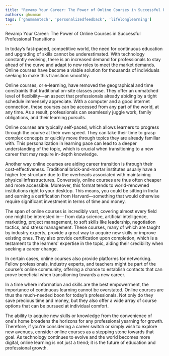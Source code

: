 ```yaml
---
title: "Revamp Your Career: The Power of Online Courses in Successful Professional Transitions"  # Wrap the title in double quotes
authors: ghumman
tags: ['ghummantech', 'personalizedfeedback', 'lifelonglearning']
---
```


Revamp Your Career: The Power of Online Courses in Successful Professional Transitions
<!-- truncate -->

In today’s fast-paced, competitive world, the need for continuous education and upgrading of skills cannot be underestimated. With technology constantly evolving, there is an increased demand for professionals to stay ahead of the curve and adapt to new roles to meet the market demands. Online courses have become a viable solution for thousands of individuals seeking to make this transition smoothly.

Online courses, or e-learning, have removed the geographical and time constraints that traditional on-site classes pose. They offer an unmatched level of flexibility—an aspect that professionals already abiding by a tight schedule immensely appreciate. With a computer and a good internet connection, these courses can be accessed from any part of the world, at any time. As a result, professionals can seamlessly juggle work, family obligations, and their learning pursuits.

Online courses are typically self-paced, which allows learners to progress through the course at their own speed. They can take their time to grasp complex concepts or quickly move through topics they are already familiar with. This personalization in learning pace can lead to a deeper understanding of the topic, which is crucial when transitioning to a new career that may require in-depth knowledge.

Another way online courses are aiding career transition is through their cost-effectiveness. Traditional brick-and-mortar institutes usually have a higher fee structure due to the overheads associated with maintaining physical infrastructures. Conversely, online courses are thus often cheaper and more accessible. Moreover, this format tends to world-renowned institutions right to your desktop. This means, you could be sitting in India and earning a certification from Harvard—something that would otherwise require significant investment in terms of time and money.

The span of online courses is incredibly vast, covering almost every field one might be interested in— from data science, artificial intelligence, marketing, project management, to soft skills like leadership, negotiation tactics, and stress management. These courses, many of which are taught by industry experts, provide a great way to acquire new skills or improve existing ones. They also provide certification upon completion, which is a testament to the learners' expertise in the topic, aiding their credibility when seeking a career change.

In certain cases, online courses also provide platforms for networking. Fellow professionals, industry experts, and teachers might be part of the course's online community, offering a chance to establish contacts that can prove beneficial when transitioning towards a new career.

In a time where information and skills are the best empowerment, the importance of continuous learning cannot be overstated. Online courses are thus the much-needed boon for today’s professionals. Not only do they save precious time and money, but they also offer a wide array of course options that can be pursued at individual comfort. 

The ability to acquire new skills or knowledge from the convenience of one's home broadens the horizons for any professional yearning for growth. Therefore, if you're considering a career switch or simply wish to explore new avenues, consider online courses as a stepping stone towards that goal. As technology continues to evolve and the world becomes more digital, online learning is not just a trend; it is the future of education and professional growth.
